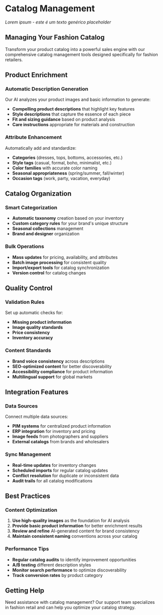 # Catalog Management

*Lorem ipsum - este é um texto genérico placeholder*

## Managing Your Fashion Catalog

Transform your product catalog into a powerful sales engine with our comprehensive catalog management tools designed specifically for fashion retailers.

## Product Enrichment

### Automatic Description Generation
Our AI analyzes your product images and basic information to generate:
- **Compelling product descriptions** that highlight key features
- **Style descriptions** that capture the essence of each piece
- **Fit and sizing guidance** based on product analysis
- **Care instructions** appropriate for materials and construction

### Attribute Enhancement
Automatically add and standardize:
- **Categories** (dresses, tops, bottoms, accessories, etc.)
- **Style tags** (casual, formal, boho, minimalist, etc.)
- **Color families** with accurate color naming
- **Seasonal appropriateness** (spring/summer, fall/winter)
- **Occasion tags** (work, party, vacation, everyday)

## Catalog Organization

### Smart Categorization
- **Automatic taxonomy** creation based on your inventory
- **Custom category rules** for your brand's unique structure
- **Seasonal collections** management
- **Brand and designer** organization

### Bulk Operations
- **Mass updates** for pricing, availability, and attributes
- **Batch image processing** for consistent quality
- **Import/export tools** for catalog synchronization
- **Version control** for catalog changes

## Quality Control

### Validation Rules
Set up automatic checks for:
- **Missing product information**
- **Image quality standards**
- **Price consistency**
- **Inventory accuracy**

### Content Standards
- **Brand voice consistency** across descriptions
- **SEO-optimized content** for better discoverability
- **Accessibility compliance** for product information
- **Multilingual support** for global markets

## Integration Features

### Data Sources
Connect multiple data sources:
- **PIM systems** for centralized product information
- **ERP integration** for inventory and pricing
- **Image feeds** from photographers and suppliers
- **External catalogs** from brands and wholesalers

### Sync Management
- **Real-time updates** for inventory changes
- **Scheduled imports** for regular catalog updates
- **Conflict resolution** for duplicate or inconsistent data
- **Audit trails** for all catalog modifications

## Best Practices

### Content Optimization
1. **Use high-quality images** as the foundation for AI analysis
2. **Provide basic product information** for better enrichment results
3. **Review and refine** AI-generated content for brand consistency
4. **Maintain consistent naming** conventions across your catalog

### Performance Tips
- **Regular catalog audits** to identify improvement opportunities
- **A/B testing** different description styles
- **Monitor search performance** to optimize discoverability
- **Track conversion rates** by product category

## Getting Help

Need assistance with catalog management? Our support team specializes in fashion retail and can help you optimize your catalog strategy.